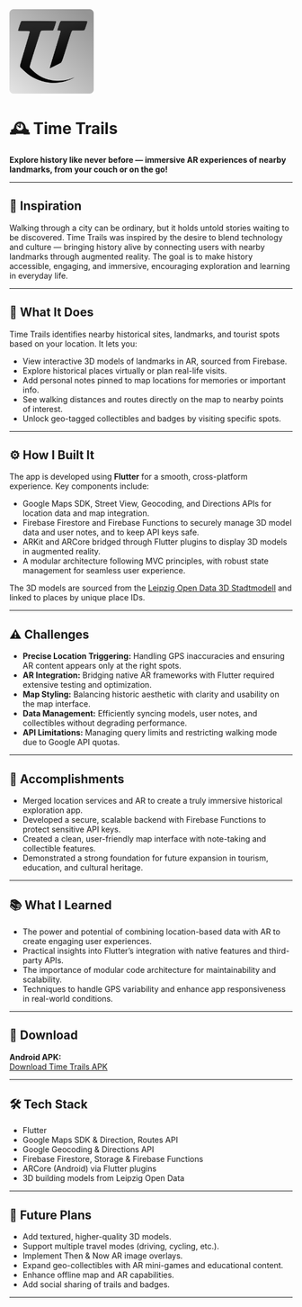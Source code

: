 <img src="https://github.com/Arjun-5/TimeTrails/blob/main/assets/icon/TTLogo.png" alt="Logo" width="150"/>

# 🕰️ Time Trails

**Explore history like never before — immersive AR experiences of nearby landmarks, from your couch or on the go!**

---

## 🚀 Inspiration

Walking through a city can be ordinary, but it holds untold stories waiting to be discovered. Time Trails was inspired by the desire to blend technology and culture — bringing history alive by connecting users with nearby landmarks through augmented reality. The goal is to make history accessible, engaging, and immersive, encouraging exploration and learning in everyday life.

---

## 🎯 What It Does

Time Trails identifies nearby historical sites, landmarks, and tourist spots based on your location. It lets you:

- View interactive 3D models of landmarks in AR, sourced from Firebase.  
- Explore historical places virtually or plan real-life visits.  
- Add personal notes pinned to map locations for memories or important info.  
- See walking distances and routes directly on the map to nearby points of interest.  
- Unlock geo-tagged collectibles and badges by visiting specific spots.

---

## ⚙️ How I Built It

The app is developed using **Flutter** for a smooth, cross-platform experience. Key components include:

- Google Maps SDK, Street View, Geocoding, and Directions APIs for location data and map integration.  
- Firebase Firestore and Firebase Functions to securely manage 3D model data and user notes, and to keep API keys safe.  
- ARKit and ARCore bridged through Flutter plugins to display 3D models in augmented reality.  
- A modular architecture following MVC principles, with robust state management for seamless user experience.

The 3D models are sourced from the [Leipzig Open Data 3D Stadtmodell](https://opendata.leipzig.de/dataset/3d-stadtmodell) and linked to places by unique place IDs.

---

## ⚠️ Challenges

- **Precise Location Triggering:** Handling GPS inaccuracies and ensuring AR content appears only at the right spots.  
- **AR Integration:** Bridging native AR frameworks with Flutter required extensive testing and optimization.  
- **Map Styling:** Balancing historic aesthetic with clarity and usability on the map interface.  
- **Data Management:** Efficiently syncing models, user notes, and collectibles without degrading performance.  
- **API Limitations:** Managing query limits and restricting walking mode due to Google API quotas.

---

## 🎉 Accomplishments

- Merged location services and AR to create a truly immersive historical exploration app.  
- Developed a secure, scalable backend with Firebase Functions to protect sensitive API keys.  
- Created a clean, user-friendly map interface with note-taking and collectible features.  
- Demonstrated a strong foundation for future expansion in tourism, education, and cultural heritage.

---

## 📚 What I Learned

- The power and potential of combining location-based data with AR to create engaging user experiences.  
- Practical insights into Flutter’s integration with native features and third-party APIs.  
- The importance of modular code architecture for maintainability and scalability.  
- Techniques to handle GPS variability and enhance app responsiveness in real-world conditions.

---

## 📱 Download

**Android APK:**  
[Download Time Trails APK](https://www.dl.dropboxusercontent.com/scl/fi/1t173ycfspuc7yv4z2bz4/Time-Trails.apk?rlkey=0gclbb0wwkve74mwzbowu61ut&e=1&st=vqelaojh&dl=0)

---

## 🛠️ Tech Stack

- Flutter  
- Google Maps SDK & Direction, Routes API  
- Google Geocoding & Directions API  
- Firebase Firestore, Storage & Firebase Functions  
- ARCore (Android) via Flutter plugins  
- 3D building models from Leipzig Open Data

---

## 🧩 Future Plans

- Add textured, higher-quality 3D models.  
- Support multiple travel modes (driving, cycling, etc.).  
- Implement Then & Now AR image overlays.  
- Expand geo-collectibles with AR mini-games and educational content.  
- Enhance offline map and AR capabilities.  
- Add social sharing of trails and badges.

---
